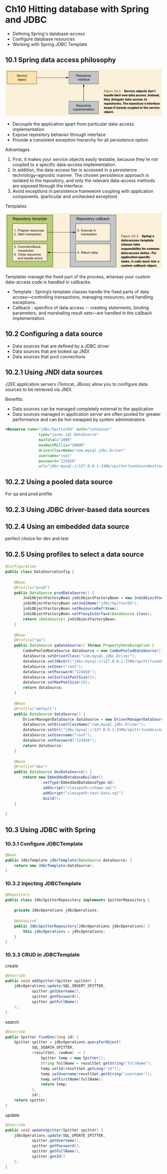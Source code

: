 # Ch10 Hitting database with Spring and JDBC

- Defining Spring's database-access
- Configure database resources
- Working with Spring JDBC Template

## 10.1 Spring data access philosophy

![repository-decouple-service](images/101-repository-decouple-service.png)

- Decouple the application apart from particular data-access implementation
- Expose repository behavior through interface
- Provide a consistent exception hierarchy for all persistence option

Advantages

1. First, it makes your service objects easily testable, because they’re not coupled to a specific data-access implementation. 
2. In addition, the data-access tier is accessed in a persistence technology–agnostic manner. The chosen persistence approach is isolated to the repository, and only the relevant data-access methods are exposed through the interface. 
3. Avoid exceptions in persistence framework coupling with application components. (particular and unchecked exception)

Templates

![template-and-callback](images/102-template-and-callback.png)

Templates manage the fixed part of the process, whereas your custom data-access code is handled in callbacks.

- Template : Spring’s template classes handle the fixed parts of data access—controlling transactions, managing resources, and handling exceptions.
- Callback : specifics of data access -- creating statements, binding parameters, and marshaling result sets—are handled in the callback implementation.

## 10.2 Configuring a data source

- Data sources that are defined by a JDBC driver
- Data sources that are looked up JNDI
- Data sources that pool connections

## 10.2.1 Using JNDI data sources

J2EE application servers (Tomcat, JBoss) allow you to configure data sources to be retrieved via JNDI.

Benefits:

- Data sources can be managed completely external to the application
- Data sources managed in application server are often pooled for greater performance and can be hot-swapped by system administrators.

```xml
<Resource name="jdbc/SpitterDS" auth="Container"
               type="javax.sql.DataSource"
               maxTotal="1000" 
               maxWaitMillis="10000"
               driverClassName="com.mysql.jdbc.Driver" 
               username="root"
               password="123456" 
               url="jdbc:mysql://127.0.0.1:3306/spitter?useUnicode=true&amp;characterEncoding=UTF-8&amp;serverTimezone=Asia/Shanghai&amp;useSSL=false" />
```

## 10.2.2 Using a pooled data source

For qa and prod profile

## 10.2.3 Using JDBC driver-based data sources

## 10.2.4 Using an embedded data source

perfect choice for dev and test

## 10.2.5 Using profiles to select a data source

```java
@Configuration
public class DataSourceConfig {

    @Bean
    @Profile("prod")
    public DataSource prodDataSource() {
        JndiObjectFactoryBean jndiObjectFactoryBean = new JndiObjectFactoryBean();
        jndiObjectFactoryBean.setJndiName("jdbc/SpitterDS");
        jndiObjectFactoryBean.setResourceRef(true);
        jndiObjectFactoryBean.setProxyInterface(DataSource.class);
        return (DataSource) jndiObjectFactoryBean;
    }

    @Bean
    @Profile("qa")
    public DataSource qaDataSource() throws PropertyVetoException {
        ComboPooledDataSource dataSource = new ComboPooledDataSource();
        dataSource.setDriverClass("com.mysql.jdbc.Driver");
        dataSource.setJdbcUrl("jdbc:mysql://127.0.0.1:3306/spittr?useUnicode=true&characterEncoding=UTF-8&serverTimezone=Asia/Shanghai&useSSL=false");
        dataSource.setUser("root");
        dataSource.setPassword("123456");
        dataSource.setInitialPoolSize(5);
        dataSource.setMaxPoolSize(10);
        return dataSource;
    }

    @Bean
    @Profile("default")
    public DataSource dataSource() {
        DriverManagerDataSource dataSource = new DriverManagerDataSource();
        dataSource.setDriverClassName("com.mysql.jdbc.Driver");
        dataSource.setUrl("jdbc:mysql://127.0.0.1:3306/spittr?useUnicode=true&characterEncoding=UTF-8&serverTimezone=Asia/Shanghai&useSSL=false");
        dataSource.setUsername("root");
        dataSource.setPassword("123456");
        return dataSource;
    }

    @Bean
    @Profile("dev")
    public DataSource devDataSource() {
        return new EmbeddedDatabaseBuilder()
                .setType(EmbeddedDatabaseType.H2)
                .addScript("classpath:schema.sql")
                .addScript("classpath:test-data.sql")
                .build();
    }

}
```

## 10.3 Using JDBC with Spring

### 10.3.1 Configure JDBCTemplate

```java
@Bean
public JdbcTemplate jdbcTemplate(DataSource dataSource) {
    return new JdbcTemplate(dataSource);
}
```

### 10.3.2 Injecting JDBCTemplate

```java
@Repository
public class JdbcSpitterRepository implements SpitterRepository {

    private JdbcOperations jdbcOperations;

    @Autowired
    public JdbcSpitterRepository(JdbcOperations jdbcOperations) {
        this.jdbcOperations = jdbcOperations;
    }
}
```

### 10.3.3 CRUD in JDBCTemplate

create

```java
@Override
public void addSpitter(Spitter spitter) {
    jdbcOperations.update(SQL_INSERT_SPITTER,
            spitter.getUsername(),
            spitter.getPassword(),
            spitter.getFullName()
    );
}
```

search

```java
@Override
public Spitter findOne(long id) {
    Spitter spitter = jdbcOperations.queryForObject(
            SQL_SEARCH_SPITTER,
            (resultSet, rowNum) -> {
                Spitter temp = new Spitter();
                String fullName = resultSet.getString("fullName");
                temp.setId(resultSet.getLong("id"));
                temp.setUsername(resultSet.getString("username"));
                temp.setFirstName(fullName);
                return temp;
            },
            id);
    return spitter;
}
```

update

```java
@Override
public void updateSpitter(Spitter spitter) {
    jdbcOperations.update(SQL_UPDATE_SPITTER,
            spitter.getUsername(),
            spitter.getPassword(),
            spitter.getFullName(),
            spitter.getId()
    );
}
```